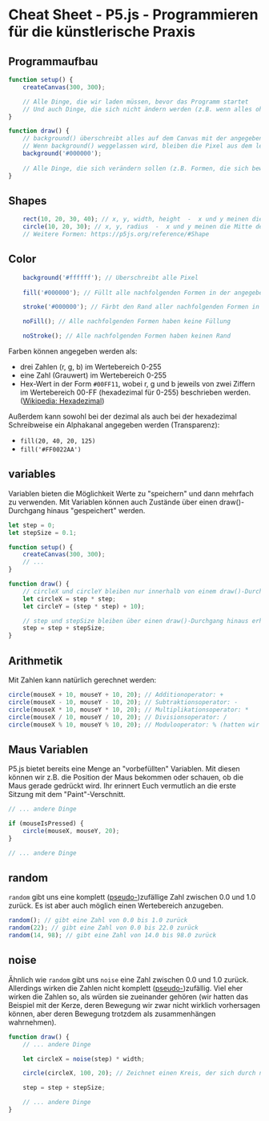 # Cheat Sheet - P5.js - Programmieren für die künstlerische Praxis

## Programmaufbau

```js
function setup() {
    createCanvas(300, 300);

    // Alle Dinge, die wir laden müssen, bevor das Programm startet
    // Und auch Dinge, die sich nicht ändern werden (z.B. wenn alles ohne Stroke gezeichnet werden soll: noStroke())
}

function draw() {
    // background() überschreibt alles auf dem Canvas mit der angegeben Farbe. 
    // Wenn background() weggelassen wird, bleiben die Pixel aus dem letzten draw() durchlauf erhalten
    background('#000000');
    
    // Alle Dinge, die sich verändern sollen (z.B. Formen, die sich bewegen, oder Farben, die sich verändern)
}
```

## Shapes

```js
    rect(10, 20, 30, 40); // x, y, width, height  -  x und y meinen die obere linke Ecke des Rechteckes
    circle(10, 20, 30); // x, y, radius  -  x und y meinen die Mitte des Kreises
    // Weitere Formen: https://p5js.org/reference/#Shape
```

## Color

```js
    background('#ffffff'); // Überschreibt alle Pixel
    
    fill('#000000'); // Füllt alle nachfolgenden Formen in der angegeben Farbe

    stroke('#000000'); // Färbt den Rand aller nachfolgenden Formen in der angebenen Farbe

    noFill(); // Alle nachfolgenden Formen haben keine Füllung 

    noStroke(); // Alle nachfolgenden Formen haben keinen Rand
```

Farben können angegeben werden als:
* drei Zahlen (r, g, b) im Wertebereich 0-255
* eine Zahl (Grauwert) im Wertebereich 0-255
* Hex-Wert in der Form `#00FF11`, wobei r, g und b jeweils von zwei Ziffern im Wertebereich 00-FF (hexadezimal für 0-255) beschrieben werden. ([Wikipedia: Hexadezimal](https://de.wikipedia.org/wiki/Hexadezimalsystem))

Außerdem kann sowohl bei der dezimal als auch bei der hexadezimal Schreibweise ein Alphakanal angegeben werden (Transparenz):
* `fill(20, 40, 20, 125)`
* `fill('#FF0022AA')`

## variables

Variablen bieten die Möglichkeit Werte zu "speichern" und dann mehrfach zu verwenden. Mit Variablen können auch Zustände über einen draw()-Durchgang hinaus "gespeichert" werden.

```js
let step = 0;
let stepSize = 0.1;

function setup() {
    createCanvas(300, 300);
    // ...
}

function draw() {
    // circleX und circleY bleiben nur innerhalb von einem draw()-Durchgang erhalten
    let circleX = step * step;
    let circleY = (step * step) + 10);

    // step und stepSize bleiben über einen draw()-Durchgang hinaus erhalten. Dadurch kann step einen Zustand "speichern", mit dem wir kontinuierlich weiterarbeiten können
    step = step + stepSize; 
}
```

## Arithmetik

Mit Zahlen kann natürlich gerechnet werden:

```js
circle(mouseX + 10, mouseY + 10, 20); // Additionoperator: +
circle(mouseX - 10, mouseY - 10, 20); // Subtraktionsoperator: -
circle(mouseX * 10, mouseY * 10, 20); // Multiplikationsoperator: *
circle(mouseX / 10, mouseY / 10, 20); // Divisionsoperator: /
circle(mouseX % 10, mouseY % 10, 20); // Modulooperator: % (hatten wir noch nicht)
```

## Maus Variablen

P5.js bietet bereits eine Menge an "vorbefüllten" Variablen. Mit diesen können wir z.B. die Position der Maus bekommen oder schauen, ob die Maus gerade gedrückt wird. Ihr erinnert Euch vermutlich an die erste Sitzung mit dem "Paint"-Verschnitt.

```js
// ... andere Dinge

if (mouseIsPressed) {
    circle(mouseX, mouseY, 20);
}

// ... andere Dinge
```

## random

`random` gibt uns eine komplett ([pseudo-](https://de.wikipedia.org/wiki/Pseudozufall))zufällige Zahl zwischen 0.0 und 1.0 zurück. Es ist aber auch möglich einen Wertebereich anzugeben.

```js
random(); // gibt eine Zahl von 0.0 bis 1.0 zurück
random(22); // gibt eine Zahl von 0.0 bis 22.0 zurück
random(14, 98); // gibt eine Zahl von 14.0 bis 98.0 zurück
```

## noise

Ähnlich wie `random` gibt uns `noise` eine Zahl zwischen 0.0 und 1.0 zurück. Allerdings wirken die Zahlen nicht komplett ([pseudo-](https://de.wikipedia.org/wiki/Pseudozufall))zufällig. Viel eher wirken die Zahlen so, als würden sie zueinander gehören (wir hatten das Beispiel mit der Kerze, deren Bewegung wir zwar nicht wirklich vorhersagen können, aber deren Bewegung trotzdem als zusammenhängen wahrnehmen).

```js
function draw() {
    // ... andere Dinge

    let circleX = noise(step) * width;

    circle(circleX, 100, 20); // Zeichnet einen Kreis, der sich durch noise zwischen auf der Canvasfläche hin und her bewegt.

    step = step + stepSize;

    // ... andere Dinge
}
```
